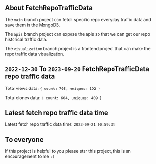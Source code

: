 ## About FetchRepoTrafficData

The `main` branch project can fetch specific repo everyday traffic data and save them in the MongoDB.

The `apis` branch project can expose the apis so that we can get our repo historical traffic data.

The `visualization` branch project is a frontend project that can make the repo traffic data visualization.

## `2022-12-30` To `2023-09-20` FetchRepoTrafficData repo traffic data

Total views data: `{ count: 705, uniques: 192 }`

Total clones data: `{ count: 604, uniques: 409 }`

## Latest fetch repo traffic data time

Latest fetch repo traffic data time: `2023-09-21 00:59:34`

## To everyone

If this project is helpful to you please star this project, this is an encouragement to me `:)`



